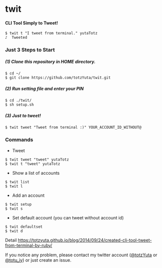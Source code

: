 # twit

#### CLI Tool Simply to Tweet!

```
$ twit t "I tweet from terminal." yutaTotz
♪  Tweeted
```


### Just 3 Steps to Start

##### (1) Clone this repository in HOME directory.

```
$ cd ~/
$ git clone https://github.com/totzYuta/twit.git
```


##### (2) Run setting file and enter your PIN

```
$ cd ./twit/
$ sh setup.sh
```


##### (3) Just to tweet!

```
$ twit tweet "Tweet from terminal :)" YOUR_ACCOUNT_ID_WITHOUT@
```


### Commands

- Tweet

```
$ twit tweet "tweet" yutaTotz
$ twit t "tweet" yutaTotz
```

- Show a list of accounts

```
$ twit list
$ twit l
```


- Add an account

```
$ twit setup
$ twit s
```

- Set default account (you can tweet without account id)

```
$ twit defaultset
$ twit d
```

Detail 
https://totzyuta.github.io/blog/2014/09/24/created-cli-tool-tweet-from-terminal-by-ruby/

If you notice any problem, please contact my twitter account ([@totzYuta](https://twitter.com/yutaTotz) or [@totu_iy](https://twitter.com/totu_iy)) or just create an issue.
